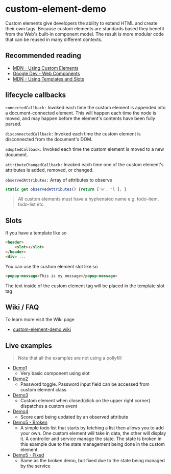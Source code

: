 # custom-element-demo

Custom elements give developers the ability to extend HTML and create their own tags. Because custom elements are standards based they benefit from the Web's built-in component model. The result is more modular code that can be reused in many different contexts.

## Recommended reading

 - [MDN - Using Custom Elements](https://developer.mozilla.org/en-US/docs/Web/Web_Components/Using_custom_elements)
 - [Google Dev - Web Components](https://developers.google.com/web/fundamentals/web-components/)
 - [MDN - Using Templates and Slots](https://developer.mozilla.org/en-US/docs/Web/Web_Components/Using_templates_and_slots)

## lifecycle callbacks

`connectedCallback:` Invoked each time the custom element is appended into a document-connected element. This will happen each time the node is moved, and may happen before the element's contents have been fully parsed.

`disconnectedCallback:` Invoked each time the custom element is disconnected from the document's DOM.

`adoptedCallback:` Invoked each time the custom element is moved to a new document.

`attributeChangedCallback:` Invoked each time one of the custom element's attributes is added, removed, or changed.

`observedAttributes:` Array of attributes to observe

```js
static get observedAttributes() {return ['w', 'l']; }
```
> All custom elements must have a hyphenated name e.g. todo-item, todo-list etc.

## Slots

If you have a template like so
```html
<header>
    <slot></slot>
</header>
<div> ...
```

You can use the custom element slot like so
```html
<popup-message>This is my message</popup-message>
```

The text inside of the custom element tag will be placed in the template slot tag


## Wiki / FAQ

To learn more visit the Wiki page

- [custom-element-demo wiki](https://github.com/gforti/custom-element-demo/wiki)

## Live examples

> Note that all the examples are not using a pollyfill

- [Demo1](https://gforti.github.io/custom-element-demo/public_html/demo1/)
  - Very basic component using slot
- [Demo2](https://gforti.github.io/custom-element-demo/public_html/demo2/)
  - Password toggle.  Password input field can be accessed from custom element class
- [Demo3](https://gforti.github.io/custom-element-demo/public_html/demo3/)
  - Custom element when closed(click on the upper right corner) dispatches a custom event 
- [Demo4](https://gforti.github.io/custom-element-demo/public_html/demo4/)
  - Score card being updated by an observed attribute
- [Demo5 - Broken](https://gforti.github.io/custom-element-demo/public_html/demo5/broken)
  - A simple todo list that starts by fetching a list then allows you to add your own.  One custom element will take in data, the other will display it.  A controller and service manage the state. The state is broken in this example due to the state management being done in the custom element
- [Demo5 - Fixed](https://gforti.github.io/custom-element-demo/public_html/demo5/fixed)
  - Same as the broken demo, but fixed due to the state being managed by the service